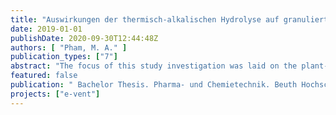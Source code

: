 ```yaml
---
title: "Auswirkungen der thermisch-alkalischen Hydrolyse auf granulierten und konventionellen Belebtschlamm"
date: 2019-01-01
publishDate: 2020-09-30T12:44:48Z
authors: [ "Pham, M. A." ]
publication_types: ["7"]
abstract: "The focus of this study investigation was laid on the plant-specific applicability of a NaOH and thermal pretreatment of activated sludge AS with following mesophilic digestion and the influence on the biomethane potential BMP. Firstly, the hydrolysis of activated sludge from the granular sludge process of the Nereda technology, which differs from conventional activated sludge in terms of sludge formation, sludge stabilization, and sludge age, was investigated for the first time. A higher dose of NaOH (0.02 - 0.08 g NaOH per gVS, 70 °C) raised the COD and phosphate degree of digestion and the digester gas yield by 22 - 47 %. Different hydrolysis temperatures (50 - 90 °C, 0.05 g NaOH per gVS) also increased the sludge parameters. However, the BMP only enhanced by 12 % at temperatures higher than 70 °C. With increasing hydrolysis temperature, the digestion time was reduced by 2 - 5 days. Despite the process-related differences between conventional AS (from the Stahnsdorf wastewater treatment plant) and AS from the granular sludge processing, comparable results were obtained in the BMP test, with and without pretreatment. Due to a lack of time, the experiments could only be carried out once or twice. As there are currently no further experience and references on this subject, additional attempts for achieving significant results will follow. In the second part, sludges from the Waßmannsdorf sewage treatment plant were used. Laboratory tests have shown that primary sludge has no influence on the digestion process. The calculated BMP of 176.5 NmL/gCSB deviates by 3% from the value of 181.9 NmL/gCSB measured in the laboratory test. It is directly related to the ratio of the used sludges. Hydrolysis according to PONDUS (70 °C; 2 h; 2.5 mL NaOH 50 % per L AS) at laboratory revealed a comparable influence on the sludge parameters as with hydrolysis on a pilot scale. During the BMP test, the laboratory sample achieved a maximum gas yield of 143 NmL/gCSB, which is a 9 % higher BMP in comparison to the pilot sample with 132 NmL/gCSB. The laboratory results can, therefore, be transferred to the pilot scale, so that the effects of changes in operation can be reliably assessed by cost, time and effort saving laboratory tests. This thesis was written within the framework of the project “Evaluation of process options for the reduction of energy consumption and greenhouse gas emissions of Berlin sewage treatment plants\" at the Berlin Centre of Competence for Water."
featured: false
publication: " Bachelor Thesis. Pharma- und Chemietechnik. Beuth Hochschule für Technik Berlin"
projects: ["e-vent"]
---
```


